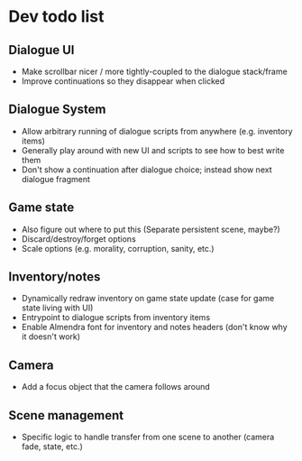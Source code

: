 # Dev todo list

## Dialogue UI

- Make scrollbar nicer / more tightly-coupled to the dialogue stack/frame
- Improve continuations so they disappear when clicked

## Dialogue System

- Allow arbitrary running of dialogue scripts from anywhere (e.g. inventory items)
- Generally play around with new UI and scripts to see how to best write them
- Don't show a continuation after dialogue choice; instead show next dialogue fragment

## Game state

- Also figure out where to put this (Separate persistent scene, maybe?)
- Discard/destroy/forget options
- Scale options (e.g. morality, corruption, sanity, etc.)

## Inventory/notes

- Dynamically redraw inventory on game state update (case for game state living with UI)
- Entrypoint to dialogue scripts from inventory items
- Enable Almendra font for inventory and notes headers (don't know why it doesn't work)

## Camera

- Add a focus object that the camera follows around

## Scene management

- Specific logic to handle transfer from one scene to another (camera fade, state, etc.)